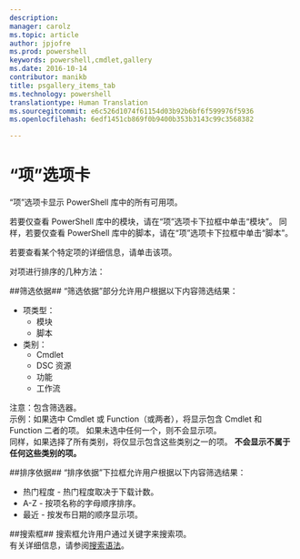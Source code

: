 ```yaml
---
description: 
manager: carolz
ms.topic: article
author: jpjofre
ms.prod: powershell
keywords: powershell,cmdlet,gallery
ms.date: 2016-10-14
contributor: manikb
title: psgallery_items_tab
ms.technology: powershell
translationtype: Human Translation
ms.sourcegitcommit: e6c526d1074f61154d03b92b6bf6f599976f5936
ms.openlocfilehash: 6edf1451cb869f0b9400b353b3143c99c3568382

---
```


“项”选项卡
==========

“项”选项卡显示 PowerShell 库中的所有可用项。

若要仅查看 PowerShell 库中的模块，请在“项”选项卡下拉框中单击“模块”。  同样，若要仅查看 PowerShell 库中的脚本，请在“项”选项卡下拉框中单击“脚本”。  

若要查看某个特定项的详细信息，请单击该项。

对项进行排序的几种方法：

##筛选依据##
“筛选依据”部分允许用户根据以下内容筛选结果：
* 项类型：
    * 模块
    * 脚本
* 类别：
    * Cmdlet
    * DSC 资源
    * 功能
    * 工作流

注意：包含筛选器。  
示例：如果选中 Cmdlet 或 Function（或两者），将显示包含 Cmdlet 和 Function 二者的项。  如果未选中任何一个，则不会显示项。  
同样，如果选择了所有类别，将仅显示包含这些类别之一的项。 **不会显示不属于任何这些类别的项。**

##排序依据## 
“排序依据”下拉框允许用户根据以下内容筛选结果：
* 热门程度 - 热门程度取决于下载计数。
* A-Z - 按项名称的字母顺序排序。
* 最近 - 按发布日期的顺序显示项。


##搜索框##
搜索框允许用户通过关键字来搜索项。  
有关详细信息，请参阅[搜索语法](./psgallery_search_syntax.md)。




<!--HONumber=Oct16_HO2-->


